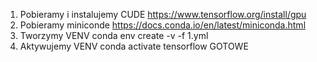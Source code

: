 1. Pobieramy i instalujemy CUDE 
https://www.tensorflow.org/install/gpu
2. Pobieramy miniconde
https://docs.conda.io/en/latest/miniconda.html
3. Tworzymy VENV
conda env create -v -f 1.yml
4. Aktywujemy VENV
conda activate tensorflow
GOTOWE
